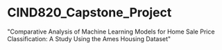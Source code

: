 # CIND820_Capstone_Project
"Comparative Analysis of Machine Learning Models for Home Sale Price Classification: A Study Using the Ames Housing Dataset"
